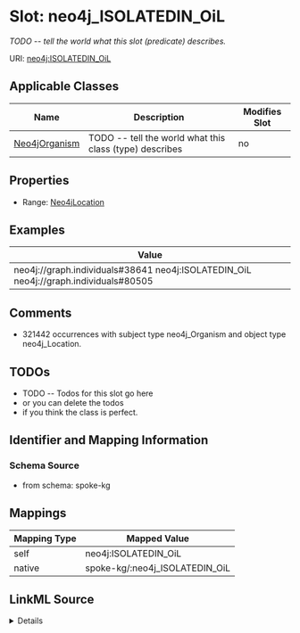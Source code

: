 

# Slot: neo4j_ISOLATEDIN_OiL


_TODO -- tell the world what this slot (predicate) describes._





URI: [neo4j:ISOLATEDIN_OiL](neo4j://graph.schema#ISOLATEDIN_OiL)



<!-- no inheritance hierarchy -->





## Applicable Classes

| Name | Description | Modifies Slot |
| --- | --- | --- |
| [Neo4jOrganism](../classes/Neo4jOrganism.md) | TODO -- tell the world what this class (type) describes |  no  |







## Properties

* Range: [Neo4jLocation](../classes/Neo4jLocation.md)






## Examples

| Value |
| --- |
| neo4j://graph.individuals#38641 neo4j:ISOLATEDIN_OiL neo4j://graph.individuals#80505 |

## Comments

* 321442 occurrences with subject type neo4j_Organism and object type neo4j_Location.

## TODOs

* TODO -- Todos for this slot go here
* or you can delete the todos
* if you think the class is perfect.

## Identifier and Mapping Information







### Schema Source


* from schema: spoke-kg




## Mappings

| Mapping Type | Mapped Value |
| ---  | ---  |
| self | neo4j:ISOLATEDIN_OiL |
| native | spoke-kg/:neo4j_ISOLATEDIN_OiL |




## LinkML Source

<details>
```yaml
name: neo4j_ISOLATEDIN_OiL
description: TODO -- tell the world what this slot (predicate) describes.
todos:
- TODO -- Todos for this slot go here
- or you can delete the todos
- if you think the class is perfect.
comments:
- 321442 occurrences with subject type neo4j_Organism and object type neo4j_Location.
examples:
- value: neo4j://graph.individuals#38641 neo4j:ISOLATEDIN_OiL neo4j://graph.individuals#80505
from_schema: spoke-kg
rank: 1000
slot_uri: neo4j:ISOLATEDIN_OiL
alias: neo4j_ISOLATEDIN_OiL
domain_of:
- neo4j_Organism
range: neo4j_Location

```
</details>